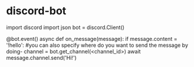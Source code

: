 # discord-bot
import discord
import json
bot = discord.Client()

@bot.event()
async def on_message(message):
   if message.content = '!hello':             #you can also specify where do you want to send the message by doing- channel = bot.get_channel(<channel_id>)
   await message.channel.send('Hi!')         
